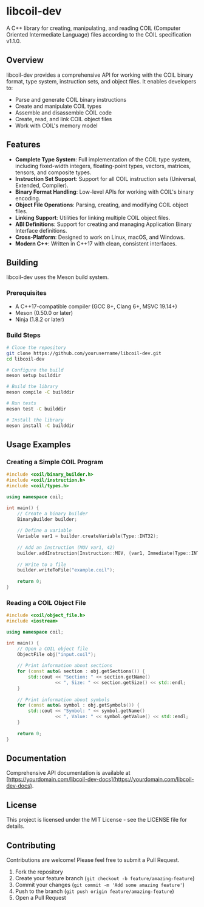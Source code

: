 # libcoil-dev

A C++ library for creating, manipulating, and reading COIL (Computer Oriented Intermediate Language) files according to the COIL specification v1.1.0.

## Overview

libcoil-dev provides a comprehensive API for working with the COIL binary format, type system, instruction sets, and object files. It enables developers to:

- Parse and generate COIL binary instructions
- Create and manipulate COIL types
- Assemble and disassemble COIL code
- Create, read, and link COIL object files
- Work with COIL's memory model

## Features

- **Complete Type System**: Full implementation of the COIL type system, including fixed-width integers, floating-point types, vectors, matrices, tensors, and composite types.
- **Instruction Set Support**: Support for all COIL instruction sets (Universal, Extended, Compiler).
- **Binary Format Handling**: Low-level APIs for working with COIL's binary encoding.
- **Object File Operations**: Parsing, creating, and modifying COIL object files.
- **Linking Support**: Utilities for linking multiple COIL object files.
- **ABI Definitions**: Support for creating and managing Application Binary Interface definitions.
- **Cross-Platform**: Designed to work on Linux, macOS, and Windows.
- **Modern C++**: Written in C++17 with clean, consistent interfaces.

## Building

libcoil-dev uses the Meson build system.

### Prerequisites

- A C++17-compatible compiler (GCC 8+, Clang 6+, MSVC 19.14+)
- Meson (0.50.0 or later)
- Ninja (1.8.2 or later)

### Build Steps

```bash
# Clone the repository
git clone https://github.com/yourusername/libcoil-dev.git
cd libcoil-dev

# Configure the build
meson setup builddir

# Build the library
meson compile -C builddir

# Run tests
meson test -C builddir

# Install the library
meson install -C builddir
```

## Usage Examples

### Creating a Simple COIL Program

```cpp
#include <coil/binary_builder.h>
#include <coil/instruction.h>
#include <coil/types.h>

using namespace coil;

int main() {
    // Create a binary builder
    BinaryBuilder builder;
    
    // Define a variable
    Variable var1 = builder.createVariable(Type::INT32);
    
    // Add an instruction (MOV var1, 42)
    builder.addInstruction(Instruction::MOV, {var1, Immediate(Type::INT32, 42)});
    
    // Write to a file
    builder.writeToFile("example.coil");
    
    return 0;
}
```

### Reading a COIL Object File

```cpp
#include <coil/object_file.h>
#include <iostream>

using namespace coil;

int main() {
    // Open a COIL object file
    ObjectFile obj("input.coil");
    
    // Print information about sections
    for (const auto& section : obj.getSections()) {
        std::cout << "Section: " << section.getName() 
                  << ", Size: " << section.getSize() << std::endl;
    }
    
    // Print information about symbols
    for (const auto& symbol : obj.getSymbols()) {
        std::cout << "Symbol: " << symbol.getName() 
                  << ", Value: " << symbol.getValue() << std::endl;
    }
    
    return 0;
}
```

## Documentation

Comprehensive API documentation is available at [https://yourdomain.com/libcoil-dev-docs](https://yourdomain.com/libcoil-dev-docs).

## License

This project is licensed under the MIT License - see the LICENSE file for details.

## Contributing

Contributions are welcome! Please feel free to submit a Pull Request.

1. Fork the repository
2. Create your feature branch (`git checkout -b feature/amazing-feature`)
3. Commit your changes (`git commit -m 'Add some amazing feature'`)
4. Push to the branch (`git push origin feature/amazing-feature`)
5. Open a Pull Request
